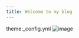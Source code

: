 ```yaml
---
title: Welcome to my blog
---
```

theme:_config.yml
![image](https://github.com/user-attachments/assets/416c6dd0-27d4-495f-9e9d-9c88eea9f09c)


